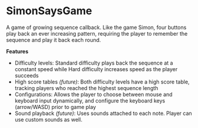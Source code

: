 # SimonSaysGame

A game of growing sequence callback. Like the game Simon, four buttons play back an ever increasing pattern, requiring the player to remember the sequence and play it back each round.

**Features**
- Difficulty levels: Standard difficulty plays back the sequence at a constant speed while Hard difficulty increases speed as the player succeeds
- High score tables _(future)_: Both difficulty levels have a high score table, tracking players who reached the highest sequence length
- Configurations: Allows the player to choose between mouse and keyboard input dynamically, and configure the keyboard keys (arrow/WASD) prior to game play
- Sound playback _(future)_: Uses sounds attached to each note. Player can use custom sounds as well.
